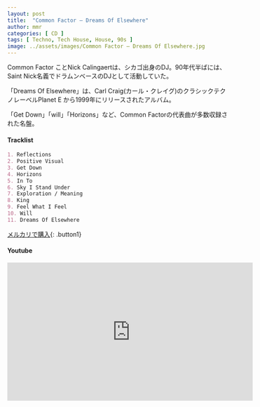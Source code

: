 ```yaml
---
layout: post
title:  "Common Factor – Dreams Of Elsewhere"
author: mmr
categories: [ CD ]
tags: [ Techno, Tech House, House, 90s ]
image: ../assets/images/Common Factor – Dreams Of Elsewhere.jpg
---
```


Common Factor ことNick Calingaertは、シカゴ出身のDJ。90年代半ばには、Saint Nick名義でドラムンベースのDJとして活動していた。

「Dreams Of Elsewhere」は、Carl Craig(カール・クレイグ)のクラシックテクノレーベルPlanet E から1999年にリリースされたアルバム。

「Get Down」「will」「Horizons」など、Common Factorの代表曲が多数収録された名盤。

#### Tracklist
```md
1. Reflections
2. Positive Visual
3. Get Down
4. Horizons
5. In To
6. Sky I Stand Under
7. Exploration / Meaning
8. King
9. Feel What I Feel
10. Will
11. Dreams Of Elsewhere
```

[メルカリで購入](https://jp.mercari.com/item/m77204166357?afid=6142608987){: .button1}

#### Youtube
<iframe width="560" height="315" src="https://www.youtube.com/embed/VdN73t5E2ho?si=hfoNCGMGbxnSp5Sn" title="YouTube video player" frameborder="0" allow="accelerometer; autoplay; clipboard-write; encrypted-media; gyroscope; picture-in-picture; web-share" referrerpolicy="strict-origin-when-cross-origin" allowfullscreen></iframe>